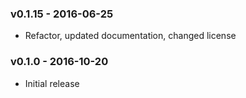 ### v0.1.15 - 2016-06-25
  * Refactor, updated documentation, changed license

### v0.1.0 - 2016-10-20
  * Initial release
